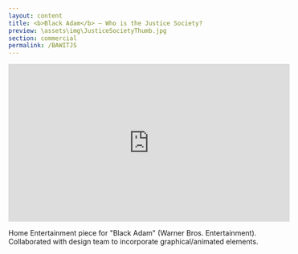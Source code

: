 ```yaml
---
layout: content
title: <b>Black Adam</b> — Who is the Justice Society?
preview: \assets\img\JusticeSocietyThumb.jpg
section: commercial
permalink: /BAWITJS
---
```



<body><center><iframe width="560" height="315" src="https://www.youtube.com/embed/kpjwc55Bp6I" title="YouTube video player" frameborder="0" allow="accelerometer; autoplay; clipboard-write; encrypted-media; gyroscope; picture-in-picture; web-share" allowfullscreen></iframe></center></body>

Home Entertainment piece for "Black Adam" (Warner Bros. Entertainment). Collaborated with design team to incorporate graphical/animated elements.